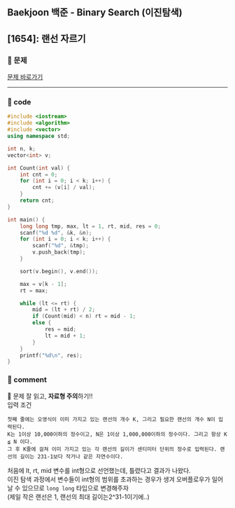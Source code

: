 ## Baekjoon 백준 - Binary Search (이진탐색)

## [1654]: 랜선 자르기

### 🌴 문제

[문제 바로가기](https://www.acmicpc.net/problem/1654)

---

### 🤠 code

```cpp
#include <iostream>
#include <algorithm>
#include <vector>
using namespace std;

int n, k;
vector<int> v;

int Count(int val) {
	int cnt = 0;
	for (int i = 0; i < k; i++) {
		cnt += (v[i] / val);
	}
	return cnt;
}

int main() {
	long long tmp, max, lt = 1, rt, mid, res = 0;
	scanf("%d %d", &k, &n);
	for (int i = 0; i < k; i++) {
		scanf("%d", &tmp);
		v.push_back(tmp);
	}

	sort(v.begin(), v.end());

	max = v[k - 1];
	rt = max;

	while (lt <= rt) {
		mid = (lt + rt) / 2;
		if (Count(mid) < n) rt = mid - 1;
		else {
			res = mid;
			lt = mid + 1;
		}
	}
	printf("%d\n", res);
}
```

### 📙 comment

🚫 문제 잘 읽고, **자료형 주의**하기!! <br>
입력 조건

```
첫째 줄에는 오영식이 이미 가지고 있는 랜선의 개수 K, 그리고 필요한 랜선의 개수 N이 입력된다.
K는 1이상 10,000이하의 정수이고, N은 1이상 1,000,000이하의 정수이다. 그리고 항상 K ≦ N 이다.
그 후 K줄에 걸쳐 이미 가지고 있는 각 랜선의 길이가 센티미터 단위의 정수로 입력된다. 랜선의 길이는 231-1보다 작거나 같은 자연수이다.
```

처음에 lt, rt, mid 변수를 int형으로 선언했는데, 틀렸다고 결과가 나왔다.<br>
이진 탐색 과정에서 변수들이 int형의 범위를 초과하는 경우가 생겨 오버플로우가 일어날 수 있으므로 `long long` 타입으로 변경해주자<br>
(제일 작은 랜선은 1, 랜선의 최대 길이는2^31-1이기에..)
